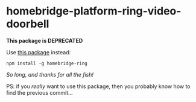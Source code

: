 # homebridge-platform-ring-video-doorbell
**This package is DEPRECATED**

Use [this package](https://github.com/dgreif/ring/tree/master/homebridge) instead:

    npm install -g homebridge-ring
    
_So long, and thanks for all the fish!_

PS: if you *really* want to use this package, then you probably know how to find the previous commit...
